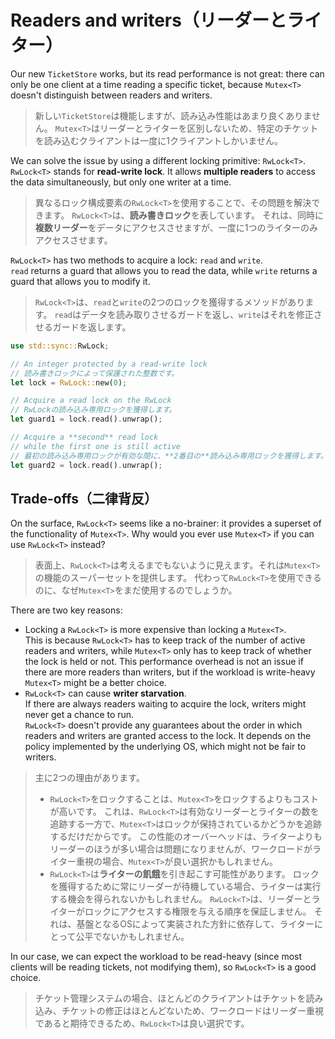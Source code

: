 # Readers and writers（リーダーとライター）

Our new `TicketStore` works, but its read performance is not great: there can only be one client at a time
reading a specific ticket, because `Mutex<T>` doesn't distinguish between readers and writers.

> 新しい`TicketStore`は機能しますが、読み込み性能はあまり良くありません。
> `Mutex<T>`はリーダーとライターを区別しないため、特定のチケットを読み込むクライアントは一度に1クライアントしかいません。

We can solve the issue by using a different locking primitive: `RwLock<T>`.\
`RwLock<T>` stands for **read-write lock**. It allows **multiple readers** to access the data simultaneously,
but only one writer at a time.

> 異なるロック構成要素の`RwLock<T>`を使用することで、その問題を解決できます。
> `RwLock<T>`は、**読み書きロック**を表しています。
> それは、同時に**複数リーダー**をデータにアクセスさせますが、一度に1つのライターのみアクセスさせます。

`RwLock<T>` has two methods to acquire a lock: `read` and `write`.\
`read` returns a guard that allows you to read the data, while `write` returns a guard that allows you to modify it.

> `RwLock<T>`は、`read`と`write`の2つのロックを獲得するメソッドがあります。
> `read`はデータを読み取りさせるガードを返し、`write`はそれを修正させるガードを返します。

```rust
use std::sync::RwLock;

// An integer protected by a read-write lock
// 読み書きロックによって保護された整数です。
let lock = RwLock::new(0);

// Acquire a read lock on the RwLock
// RwLockの読み込み専用ロックを獲得します。
let guard1 = lock.read().unwrap();

// Acquire a **second** read lock
// while the first one is still active
// 最初の読み込み専用ロックが有効な間に、**2番目の**読み込み専用ロックを獲得します。
let guard2 = lock.read().unwrap();
```

## Trade-offs（二律背反）

On the surface, `RwLock<T>` seems like a no-brainer: it provides a superset of the functionality of `Mutex<T>`.
Why would you ever use `Mutex<T>` if you can use `RwLock<T>` instead?

> 表面上、`RwLock<T>`は考えるまでもないように見えます。それは`Mutex<T>`の機能のスーパーセットを提供します。
> 代わって`RwLock<T>`を使用できるのに、なぜ`Mutex<T>`をまだ使用するのでしょうか。

There are two key reasons:

- Locking a `RwLock<T>` is more expensive than locking a `Mutex<T>`.\
  This is because `RwLock<T>` has to keep track of the number of active readers and writers, while `Mutex<T>`
  only has to keep track of whether the lock is held or not.
  This performance overhead is not an issue if there are more readers than writers, but if the workload
  is write-heavy `Mutex<T>` might be a better choice.
- `RwLock<T>` can cause **writer starvation**.\
  If there are always readers waiting to acquire the lock, writers might never get a chance to run.\
  `RwLock<T>` doesn't provide any guarantees about the order in which readers and writers are granted access to the lock.
  It depends on the policy implemented by the underlying OS, which might not be fair to writers.

> 主に2つの理由があります。
>
> - `RwLock<T>`をロックすることは、`Mutex<T>`をロックするよりもコストが高いです。
>   これは、`RwLock<T>`は有効なリーダーとライターの数を追跡する一方で、`Mutex<T>`はロックが保持されているかどうかを追跡するだけだからです。
>   この性能のオーバーヘッドは、ライターよりもリーダーのほうが多い場合は問題になりませんが、ワークロードがライター重視の場合、`Mutex<T>`が良い選択かもしれません。
> - `RwLock<T>`は**ライターの飢餓**を引き起こす可能性があります。
>   ロックを獲得するために常にリーダーが待機している場合、ライターは実行する機会を得られないかもしれません。
>   `RwLock<T>`は、リーダーとライターがロックにアクセスする権限を与える順序を保証しません。
>   それは、基盤となるOSによって実装された方針に依存して、ライターにとって公平でないかもしれません。

In our case, we can expect the workload to be read-heavy (since most clients will be reading tickets, not modifying them),
so `RwLock<T>` is a good choice.

> チケット管理システムの場合、ほとんどのクライアントはチケットを読み込み、チケットの修正はほとんどないため、ワークロードはリーダー重視であると期待できるため、`RwLock<T>`は良い選択です。
